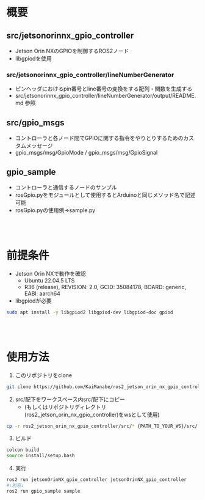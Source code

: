# 概要
## src/jetsonorinnx_gpio_controller
- Jetson Orin NXのGPIOを制御するROS2ノード
- libgpiodを使用

### src/jetsonorinnx_gpio_controller/lineNumberGenerator
- ピンヘッダにおけるpin番号とline番号の変換をする配列・関数を生成する
- src/jetsonorinnx_gpio_controller/lineNumberGenerator/output/README.md 参照

## src/gpio_msgs
- コントローラと各ノード間でGPIOに関する指令をやりとりするためのカスタムメッセージ
- gpio_msgs/msg/GpioMode / gpio_msgs/msg/GpioSignal

## gpio_sample
- コントローラと通信するノードのサンプル
- rosGpio.pyをモジュールとして使用するとArduinoと同じメソッド名で記述可能
- rosGpio.pyの使用例→sample.py

<br><br>

# 前提条件
- Jetson Orin NXで動作を確認
    - Ubuntu 22.04.5 LTS
    - R36 (release), REVISION: 2.0, GCID: 35084178, BOARD: generic, EABI: aarch64
- libgpiodが必要
```bash
sudo apt install -y libgpiod2 libgpiod-dev libgpiod-doc gpiod
```

<br><br>
# 使用方法
1. このリポジトリをclone
```bash
git clone https://github.com/KaiManabe/ros2_jetson_orin_nx_gpio_controller.git
```

2. src/配下をワークスペース内src/配下にコピー
    - (もしくはリポジトリディレクトリ(ros2_jetson_orin_nx_gpio_controller)をwsとして使用)
```bash
cp -r ros2_jetson_orin_nx_gpio_controller/src/* {PATH_TO_YOUR_WS}/src/
```

3. ビルド
```bash
colcon build
source install/setup.bash
```

4. 実行
```bash
ros2 run jetsonOrinNX_gpio_controller jetsonOrinNX_gpio_controller
#↑別窓↓
ros2 run gpio_sample sample
```
